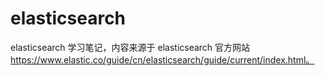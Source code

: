 # elasticsearch

elasticsearch 学习笔记，内容来源于 elasticsearch 官方网站 https://www.elastic.co/guide/cn/elasticsearch/guide/current/index.html。
